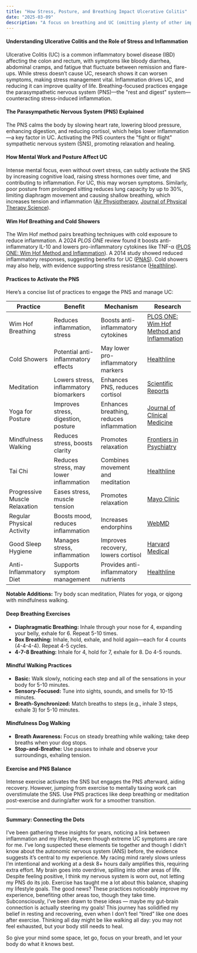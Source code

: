 ```yaml
---
title: "How Stress, Posture, and Breathing Impact Ulcerative Colitis"
date: "2025-03-09"
description: "A focus on breathing and UC (omitting plenty of other important UC info)"
---
```


#### Understanding Ulcerative Colitis and the Role of Stress and Inflammation
Ulcerative Colitis (UC) is a common inflammatory bowel disease (IBD) affecting the colon and rectum, with symptoms like bloody diarrhea, abdominal cramps, and fatigue that fluctuate between remission and flare-ups. While stress doesn’t cause UC, research shows it can worsen symptoms, making stress management vital. Inflammation drives UC, and reducing it can improve quality of life. Breathing-focused practices engage the parasympathetic nervous system (PNS)—the "rest and digest" system—counteracting stress-induced inflammation.

#### The Parasympathetic Nervous System (PNS) Explained
The PNS calms the body by slowing heart rate, lowering blood pressure, enhancing digestion, and reducing cortisol, which helps lower inflammation—a key factor in UC. Activating the PNS counters the "fight or flight" sympathetic nervous system (SNS), promoting relaxation and healing.

#### How Mental Work and Posture Affect UC
Intense mental focus, even without overt stress, can subtly activate the SNS by increasing cognitive load, raising stress hormones over time, and contributing to inflammation. For UC, this may worsen symptoms. Similarly, poor posture from prolonged sitting reduces lung capacity by up to 30%, limiting diaphragm movement and causing shallow breathing, which increases tension and inflammation ([Air Physiotherapy](https://www.airphysiotherapy.co.uk/poor-posture-breathing-pattern-disorder/), [Journal of Physical Therapy Science](https://pmc.ncbi.nlm.nih.gov/articles/PMC4756000/)).

#### Wim Hof Breathing and Cold Showers
The Wim Hof method pairs breathing techniques with cold exposure to reduce inflammation. A 2024 *PLOS ONE* review found it boosts anti-inflammatory IL-10 and lowers pro-inflammatory cytokines like TNF-α ([PLOS ONE: Wim Hof Method and Inflammation](https://journals.plos.org/plosone/article?id=10.1371/journal.pone.0286933)). A 2014 study showed reduced inflammatory responses, suggesting benefits for UC ([PNAS](https://www.pnas.org/doi/10.1073/pnas.1322174111)). Cold showers may also help, with evidence supporting stress resistance ([Healthline](https://www.healthline.com/health/cold-water-therapy)).

#### Practices to Activate the PNS
Here’s a concise list of practices to engage the PNS and manage UC:

| Practice                      | Benefit                                  | Mechanism                              | Research                                                                 |
|-------------------------------|------------------------------------------|----------------------------------------|--------------------------------------------------------------------------|
| Wim Hof Breathing             | Reduces inflammation, stress             | Boosts anti-inflammatory cytokines     | [PLOS ONE: Wim Hof Method and Inflammation](https://journals.plos.org/plosone/article?id=10.1371/journal.pone.0286933) |
| Cold Showers                  | Potential anti-inflammatory effects      | May lower pro-inflammatory markers     | [Healthline](https://www.healthline.com/health/cold-water-therapy)       |
| Meditation                    | Lowers stress, inflammatory biomarkers   | Enhances PNS, reduces cortisol         | [Scientific Reports](https://www.nature.com/articles/s41598-020-63168-4) |
| Yoga for Posture              | Improves stress, digestion, posture      | Enhances breathing, reduces inflammation | [Journal of Clinical Medicine](https://www.sciencedirect.com/science/article/pii/S0022399919309195) |
| Mindfulness Walking           | Reduces stress, boosts clarity           | Promotes relaxation                    | [Frontiers in Psychiatry](https://www.frontiersin.org/articles/10.3389/fpsyt.2022.797701/full) |
| Tai Chi                       | Reduces stress, may lower inflammation   | Combines movement and meditation       | [Healthline](https://www.healthline.com/health/tai-chi-benefits)         |
| Progressive Muscle Relaxation | Eases stress, muscle tension             | Promotes relaxation                    | [Mayo Clinic](https://www.mayoclinic.org/healthy-lifestyle/stress-management/in-depth/relaxation-technique/art-20045368) |
| Regular Physical Activity     | Boosts mood, reduces inflammation        | Increases endorphins                   | [WebMD](https://www.webmd.com/ibd-crohns-disease/ulcerative-colitis/uc-exercise) |
| Good Sleep Hygiene            | Manages stress, inflammation             | Improves recovery, lowers cortisol     | [Harvard Medical](https://www.health.harvard.edu/healthbeat/how-sleep-deprivation-can-cause-inflammation) |
| Anti-Inflammatory Diet        | Supports symptom management              | Provides anti-inflammatory nutrients   | [Healthline](https://www.healthline.com/nutrition/anti-inflammatory-diet-101) |

**Notable Additions:** Try body scan meditation, Pilates for yoga, or qigong with mindfulness walking.

#### Deep Breathing Exercises
- **Diaphragmatic Breathing:** Inhale through your nose for 4, expanding your belly, exhale for 6. Repeat 5-10 times.  
- **Box Breathing:** Inhale, hold, exhale, and hold again—each for 4 counts (4-4-4-4). Repeat 4-5 cycles.  
- **4-7-8 Breathing:** Inhale for 4, hold for 7, exhale for 8. Do 4-5 rounds.

#### Mindful Walking Practices
- **Basic:** Walk slowly, noticing each step and all of the sensations in your body for 5-10 minutes.  
- **Sensory-Focused:** Tune into sights, sounds, and smells for 10-15 minutes.  
- **Breath-Synchronized:** Match breaths to steps (e.g., inhale 3 steps, exhale 3) for 5-10 minutes.

#### Mindfulness Dog Walking
- **Breath Awareness:** Focus on steady breathing while walking; take deep breaths when your dog stops.  
- **Stop-and-Breathe:** Use pauses to inhale and observe your surroundings, exhaling tension.

#### Exercise and PNS Balance
Intense exercise activates the SNS but engages the PNS afterward, aiding recovery. However, jumping from exercise to mentally taxing work can overstimulate the SNS. Use PNS practices like deep breathing or meditation post-exercise and during/after work for a smoother transition.

---

#### Summary: Connecting the Dots
I’ve been gathering these insights for years, noticing a link between inflammation and my lifestyle, even though extreme UC symptoms are rare for me. I’ve long suspected these elements tie together and though I didn’t know about the autonomic nervous system (ANS) before, the evidence suggests it’s central to my experience. My racing mind rarely slows unless I’m intentional and working at a desk 8+ hours daily amplifies this, requiring extra effort. My brain goes into overdrive, spilling into other areas of life. Despite feeling positive, I think my nervous system is worn out, not letting my PNS do its job. Exercise has taught me a lot about this balance, shaping my lifestyle goals. The good news? These practices noticeably improve my experience, benefiting other areas too, though they take time. Subconsciously, I’ve been drawn to these ideas — maybe my gut-brain connection is actually steering my goals! This journey has solidified my belief in resting and recovering, even when I don’t feel “tired” like one does after exercise. Thinking all day might be like walking all day: you may not feel exhausted, but your body still needs to heal. 

So give your mind some space, let go, focus on your breath, and let your body do what it knows best.